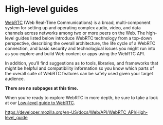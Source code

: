 High-level guides
=================

[WebRTC](../webrtc_api) (Web Real-Time Communications) is a broad, multi-component system for setting up and operating complex audio, video, and data channels across networks among two or more peers on the Web. The high-level guides listed below introduce WebRTC technology from a top-down perspective, describing the overall architecture, the life cycle of a WebRTC connection, and basic security and technological issues you might run into as you explore and build Web content or apps using the WebRTC API.

In addition, you'll find suggestions as to tools, libraries, and frameworks that might be helpful and compatibility information so you know which parts of the overall suite of WebRTC features can be safely used given your target audience.

**There are no subpages at this time.**

When you're ready to explore WebRTC in more depth, be sure to take a look at our [Low-level guide to WebRTC](low-level_guide).

<a href="https://developer.mozilla.org/en-US/docs/Web/API/WebRTC_API/High-level_guide" class="_attribution-link">https://developer.mozilla.org/en-US/docs/Web/API/WebRTC_API/High-level_guide</a>
